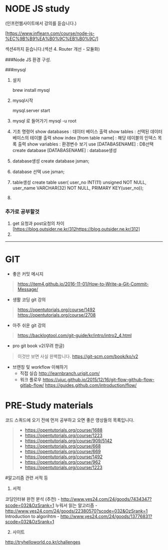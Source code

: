 # NODE JS study
(인프런웹사이트에서 강의를 듣습니다.)

 [https://www.inflearn.com/course/node-js-%EC%9B%B9%EA%B0%9C%EB%B0%9C/]

 섹션4까지 듣습니다.(섹션 4. Router 개선 - 모듈화)

###Node JS 환경 구성.

###mysql
 1. 설치
 
    brew install mysql
 
 2. mysql시작
 
    mysql.server start

 3. mysql 로 들어가기
    mysql -u root
  
 4. 기초 명령어
    show databases : 데이터 베이스 출력
    show tables : 선택된 데이터 베이스의 테이블 출력
    show index [from table name] : 해당 테이블의 인덱스 목록 출력
    show variables : 환경변수 보기
    use [DATABASENAME] : DB선택
    create database [DATABASENAME] : database생성
    
    
 5. database생성
    create database jsman;
 
 6. database 선택
    use jsman;
 
 7. table생성
    create table user( 
    user_no INT(11) unsigned NOT NULL,
    user_name VARCHAR(32) NOT NULL, 
    PRIMARY KEY(user_no));
 
 8. 
    

### 추가로 공부할것
1. get 요청과 post요청의 차이
 [https://blog.outsider.ne.kr/312https://blog.outsider.ne.kr/312]
2. 

----------
# GIT
- 좋은 커밋 메시지
> https://item4.github.io/2016-11-01/How-to-Write-a-Git-Commit-Message/
- 생활 코딩 git 강의
> https://opentutorials.org/course/1492
> https://opentutorials.org/course/2708
- 아주 쉬운 git 강의
> https://backlogtool.com/git-guide/kr/intro/intro2_4.html
- pro git book v2(무려 한글)
> 이것만 보면 사실 완벽합니다.
> https://git-scm.com/book/ko/v2
- 브랜칭 및 workflow 이해하기
  - 직접 실습
   http://learnbranch.urigit.com/
  - 워크 플로우
   https://ujuc.github.io/2015/12/16/git-flow-github-flow-gitlab-flow/
   https://guides.github.com/introduction/flow/

# PRE-Study materials
코드 스쿼드에 오기 전에 먼저 공부하고 오면 좋은 영상들의 목록입니다.

>- https://opentutorials.org/course/1688
>- https://opentutorials.org/course/1223
>- https://opentutorials.org/course/909/5142
>- https://opentutorials.org/course/668
>- https://opentutorials.org/course/669
>- https://opentutorials.org/course/1492
>- https://opentutorials.org/course/962
>- https://opentutorials.org/course/1223


#알고리즘 관련 서적 등
1. 서적 

코딩인터뷰 완전 분석 (추천) - http://www.yes24.com/24/goods/7434347?scode=032&OzSrank=1
누워서 읽는 알고리즘 - http://www.yes24.com/24/goods/22380570?scode=032&OzSrank=1
Introduction to algorihtm - http://www.yes24.com/24/goods/13776831?scode=032&OzSrank=1 

 

2. 사이트 

http://tryhelloworld.co.kr/challenges 